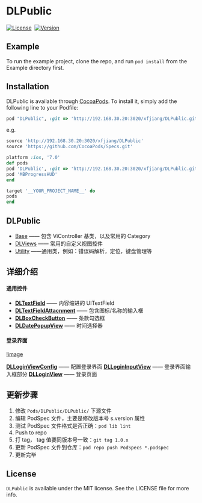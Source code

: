 # DLPublic

[![License](https://img.shields.io/cocoapods/l/DLPublic.svg?style=flat)](https://raw.githubusercontent.com/ibireme/YYWebImage/master/LICENSE)&nbsp;
[![Version](https://img.shields.io/cocoapods/v/DLPublic.svg?style=flat)](https://www.apple.com/nl/ios/)&nbsp;

## Example

To run the example project, clone the repo, and run `pod install` from the Example directory first.

## Installation

DLPublic is available through [CocoaPods](http://cocoapods.org). To install
it, simply add the following line to your Podfile:

```ruby
pod "DLPublic", :git => 'http://192.168.30.20:3020/xfjiang/DLPublic.git'
```
e.g.

```ruby
source 'http://192.168.30.20:3020/xfjiang/DLPublic'
source 'https://github.com/CocoaPods/Specs.git'

platform :ios, '7.0'
def pods
pod 'DLPublic', :git => 'http://192.168.30.20:3020/xfjiang/DLPublic.git'
pod 'MBProgressHUD'
end

target '__YOUR_PROJECT_NAME__' do
pods
end
```

## DLPublic

- [Base](http://192.168.30.20:3020/xfjiang/DLPublic/src/master/DLPublic/Base) —— 包含 ViController 基类，以及常用的 Category
- [DLViews](http://192.168.30.20:3020/xfjiang/DLPublic/src/master/DLPublic/DLViews) —— 常用的自定义视图控件
- [Utility](http://192.168.30.20:3020/xfjiang/DLPublic/src/master/DLPublic/Utility)  ——通用类，例如：错误码解析，定位，键盘管理等

## 详细介绍

#### 通用控件

- [**DLTextField**](http://192.168.30.20:3020/xfjiang/DLPublic/src/master/DLPublic/DLViews/Widget/DLTextField.h) —— 内容缩进的 UITextField
- [**DLTextFieldAttacnment**](http://192.168.30.20:3020/xfjiang/DLPublic/src/master/DLPublic/DLViews/Widget/DLTextFieldAttachment.h) —— 包含图标/名称的输入框
- [**DLBoxCheckButton**](http://192.168.30.20:3020/xfjiang/DLPublic/src/master/DLPublic/DLViews/Widget/DLBoxCheckButton.h) —— 条款勾选框
- [**DLDatePopupView**](http://192.168.30.20:3020/xfjiang/DLPublic/src/master/DLPublic/DLViews/Widget/DLDatePopupView.h) —— 时间选择器

#### 登录界面

[!image]() 

[**DLLoginViewConfig**](http://192.168.30.20:3020/xfjiang/DLPublic/src/master/DLPublic/DLViews/Login/DLLoginViewConfig.h) —— 配置登录界面
[**DLLoginInputView**](http://192.168.30.20:3020/xfjiang/DLPublic/src/master/DLPublic/DLViews/Login/DLLoginInputView.h) —— 登录界面输入框部分
[**DLLoginView**](http://192.168.30.20:3020/xfjiang/DLPublic/src/master/DLPublic/DLViews/Login/DLLoginView.h) —— 登录页面

## 更新步骤
1. 修改 `Pods/DLPublic/DLPublic/` 下源文件
2. 编辑 PodSpec 文件，主要是修改版本号 s.version 属性
3. 测试 PodSpec 文件格式是否正确：`pod lib lint`
4. Push to repo
5. 打 tag， tag 值要同版本号一致：`git tag 1.0.x`
6. 更新 PodSpec 文件到仓库：`pod repo push PodSpecs *.podspec`
7. 更新完毕

## License

`DLPublic` is available under the MIT license. See the LICENSE file for more info.
